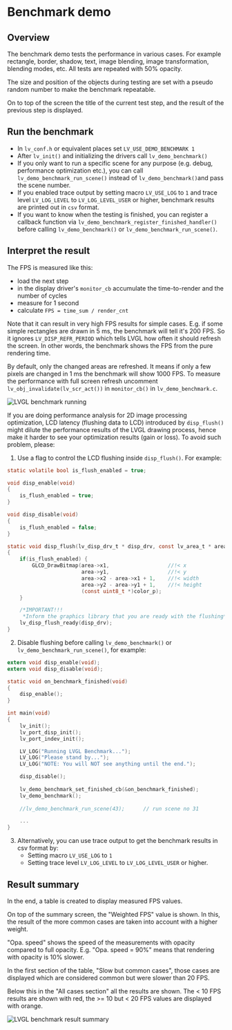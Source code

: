 # Benchmark demo

## Overview

The benchmark demo tests the performance in various cases.
For example rectangle, border, shadow, text, image blending, image transformation, blending modes, etc.
All tests are repeated with 50% opacity.

The size and position of the objects during testing are set with a pseudo random number to make the benchmark repeatable.

On to top of the screen the title of the current test step, and the result of the previous step is displayed.

## Run the benchmark
- In `lv_conf.h` or equivalent places set `LV_USE_DEMO_BENCHMARK 1`
- After `lv_init()` and initializing the drivers call `lv_demo_benchmark()`
- If you only want to run a specific scene for any purpose (e.g. debug, performance optimization etc.), you can call `lv_demo_benchmark_run_scene()` instead of `lv_demo_benchmark()`and pass the scene number.
- If you enabled trace output by setting macro `LV_USE_LOG` to `1` and trace level `LV_LOG_LEVEL` to `LV_LOG_LEVEL_USER` or higher, benchmark results are printed out in `csv` format.
- If you want to know when the testing is finished, you can register a callback function via `lv_demo_benchmark_register_finished_handler()` before calling `lv_demo_benchmark()` or `lv_demo_benchmark_run_scene()`. 


## Interpret the result

The FPS is measured like this:
- load the next step
- in the display driver's `monitor_cb` accumulate the time-to-render and the number of cycles
- measure for 1 second
- calculate `FPS = time_sum / render_cnt`

Note that it can result in very high FPS results for simple cases.
E.g. if some simple rectangles are drawn in 5 ms, the benchmark will tell it's 200 FPS.
So it ignores `LV_DISP_REFR_PERIOD` which tells LVGL how often it should refresh the screen.
In other words, the benchmark shows the FPS from the pure rendering time.

By default, only the changed areas are refreshed. It means if only a few pixels are changed in 1 ms the benchmark will show 1000 FPS. To measure the performance with full screen refresh uncomment `lv_obj_invalidate(lv_scr_act())` in `monitor_cb()` in `lv_demo_benchmark.c`.

![LVGL benchmark running](https://github.com/lvgl/lvgl/tree/master/demos/benchmark/screenshot1.png?raw=true)

If you are doing performance analysis for 2D image processing optimization, LCD latency (flushing data to LCD) introduced by `disp_flush()` might dilute the performance results of the LVGL drawing process, hence make it harder to see your optimization results (gain or loss). To avoid such problem, please:

1. Use a flag to control the LCD flushing inside `disp_flush()`. For example:

```c
static volatile bool is_flush_enabled = true;

void disp_enable(void)
{
    is_flush_enabled = true;
}

void disp_disable(void)
{
    is_flush_enabled = false;
}

static void disp_flush(lv_disp_drv_t * disp_drv, const lv_area_t * area, lv_color_t * color_p)
{
    if(is_flush_enabled) {
        GLCD_DrawBitmap(area->x1,                   //!< x
                        area->y1,                   //!< y
                        area->x2 - area->x1 + 1,    //!< width
                        area->y2 - area->y1 + 1,    //!< height
                        (const uint8_t *)color_p);
    }

    /*IMPORTANT!!!
     *Inform the graphics library that you are ready with the flushing*/
    lv_disp_flush_ready(disp_drv);
}
```

2. Disable flushing before calling `lv_demo_benchmark()` or `lv_demo_benchmark_run_scene()`, for example:

```c
extern void disp_enable(void);
extern void disp_disable(void);

static void on_benchmark_finished(void)
{
    disp_enable();
}

int main(void)
{    
    lv_init();
    lv_port_disp_init();
    lv_port_indev_init();

    LV_LOG("Running LVGL Benchmark...");
    LV_LOG("Please stand by...");
    LV_LOG("NOTE: You will NOT see anything until the end.");

    disp_disable();
    
    lv_demo_benchmark_set_finished_cb(&on_benchmark_finished);
    lv_demo_benchmark();
    
    //lv_demo_benchmark_run_scene(43);      // run scene no 31

    ...
}
```



3. Alternatively, you can use trace output to get the benchmark results in csv format by:
   - Setting macro `LV_USE_LOG` to `1` 
   - Setting trace level `LV_LOG_LEVEL` to `LV_LOG_LEVEL_USER` or higher.




## Result summary
In the end, a table is created to display measured FPS values.

On top of the summary screen, the "Weighted FPS" value is shown.
In this, the result of the more common cases are taken into account with a higher weight.

"Opa. speed" shows the speed of the measurements with opacity compared to full opacity.
E.g. "Opa. speed = 90%" means that rendering with opacity is 10% slower.

In the first section of the table, "Slow but common cases", those cases are displayed which are considered common but were slower than 20 FPS.

Below this in the "All cases section" all the results are shown. The < 10 FPS results are shown with red, the >= 10 but < 20 FPS values are displayed with orange.


![LVGL benchmark result summary](https://github.com/lvgl/lvgl/tree/master/demos/benchmark/screenshot2.png?raw=true)
